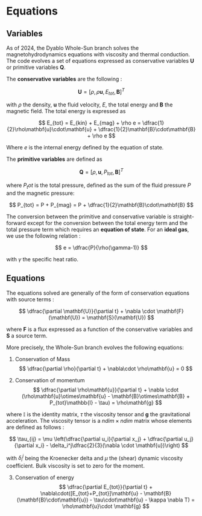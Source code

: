 # Equations 

## Variables 

As of 2024, the Dyablo Whole-Sun branch solves the magnetohydrodynamics equations with viscosity and thermal conduction. The code evolves a set of equations expressed as conservative variables $\mathbf{U}$ or primitive variables $\mathbf{Q}$. 

The **conservative variables** are the following : 

$$
\mathbf{U} = [\rho, \rho \mathbf{u}, E_{tot}, \mathbf{B}]^T
$$

with $\rho$ the density, $\mathbf{u}$ the fluid velocity, $E$, the total energy and $\mathbf{B}$ the magnetic field. The total energy is expressed as 

$$
E_{tot} = E_{kin} + E_{mag} + \rho e = \dfrac{1}{2}\rho\mathbf{u}\cdot\mathbf{u} + \dfrac{1}{2}\mathbf{B}\cdot\mathbf{B} + \rho e
$$

Where $e$ is the internal energy defined by the equation of state.

The **primitive variables** are defined as

$$
\mathbf{Q} = [\rho, \mathbf{u}, P_{tot}, \mathbf{B}]^T
$$

where $P_tot$ is the total pressure, defined as the sum of the fluid pressure $P$ and the magnetic pressure:

$$
P_{tot} = P + P_{mag} = P + \dfrac{1}{2}\mathbf{B}\cdot\mathbf{B}
$$

The conversion between the primitive and conservative variable is straight-forward except for the conversion between the total energy term and the total pressure term which requires an **equation of state**. For an **ideal gas**, we use the following relation : 

$$
e = \dfrac{P}{\rho(\gamma-1)}
$$

with $\gamma$ the specific heat ratio.

## Equations

The equations solved are generally of the form of conservation equations with source terms : 

$$
\dfrac{\partial \mathbf{U}}{\partial t} + \nabla \cdot \mathbf{F}(\mathbf{U}) = \mathbf{S}(\mathbf{U})
$$

where $\mathbf{F}$ is a flux expressed as a function of the conservative variables and $\mathbf{S}$ a source term.

More precisely, the Whole-Sun branch evolves the following equations:

 1. Conservation of Mass
$$
\dfrac{\partial \rho}{\partial t} + \nabla\cdot \rho\mathbf{u} = 0
$$

 2. Conservation of momentum
$$
\dfrac{\partial \rho\mathbf{u}}{\partial t} + \nabla \cdot (\rho\mathbf{u}\otimes\mathbf{u} - \mathbf{B}\otimes\mathbf{B} + P_{tot}\mathbb{I} - \tau) = \rho\mathbf{g}
$$

where $\mathbb{I}$ is the identity matrix, $\tau$ the viscosity tensor and $\mathbf{g}$ the gravitational acceleration. The viscosity tensor is a $ndim\times ndim$ matrix whose elements are defined as follows : 

$$
\tau_{ij} = \mu \left(\dfrac{\partial u_i}{\partial x_j} + \dfrac{\partial u_j}{\partial x_i} - \delta_i^j\dfrac{2}{3}(\nabla \cdot \mathbf{u})\right)
$$

with $\delta_i^j$ being the Kroenecker delta and $\mu$ the (shear) dynamic viscosity coefficient. Bulk viscosity is set to zero for the moment.

 3. Conservation of energy
 $$
\dfrac{\partial E_{tot}}{\partial t} + \nabla\cdot([E_{tot}+P_{tot}]\mathbf{u} - \mathbf{B}(\mathbf{B}\cdot\mathbf{u}) - \tau\cdot\mathbf{u} - \kappa \nabla T) = \rho\mathbf{u}\cdot \mathbf{g}
 $$